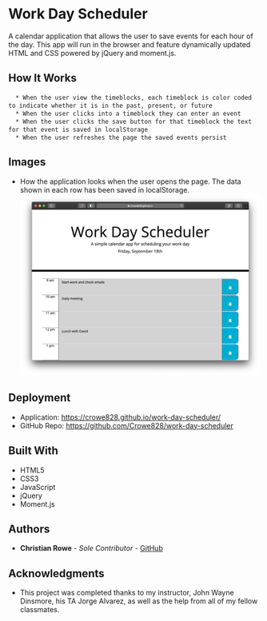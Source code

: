 # Work Day Scheduler

A calendar application that allows the user to save events for each hour of the day. This app will run in the browser and feature dynamically updated HTML and CSS powered by jQuery and moment.js.

## How It Works

```
  * When the user view the timeblocks, each timeblock is color coded to indicate whether it is in the past, present, or future
  * When the user clicks into a timeblock they can enter an event
  * When the user clicks the save button for that timeblock the text for that event is saved in localStorage
  * When the user refreshes the page the saved events persist
```
## Images

- How the application looks when the user opens the page. The data shown in each row has been saved in localStorage. ![Work Day Scheduler](https://github.com/Crowe828/work-day-scheduler/blob/master/assets/images/work-day-scheduler.png)

## Deployment

- Application: https://crowe828.github.io/work-day-scheduler/
- GitHub Repo: https://github.com/Crowe828/work-day-scheduler

## Built With

- HTML5
- CSS3
- JavaScript
- jQuery
- Moment.js

## Authors

- **Christian Rowe** - _Sole Contributor_ - [GitHub](https://github.com/Crowe828)

## Acknowledgments

- This project was completed thanks to my instructor, John Wayne Dinsmore, his TA Jorge Alvarez, as well as the help from all of my fellow classmates.
